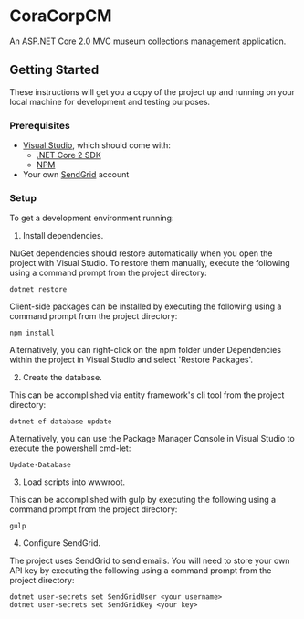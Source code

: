 # CoraCorpCM

An ASP.NET Core 2.0 MVC museum collections management application.

## Getting Started

These instructions will get you a copy of the project up and running on your local machine for development and testing purposes.

### Prerequisites

- [Visual Studio](https://www.visualstudio.com/downloads/), which should come with:
    - [.NET Core 2 SDK](https://www.microsoft.com/net/download/windows)
    - [NPM](https://www.npmjs.com/)
- Your own [SendGrid](https://sendgrid.com/) account

### Setup

To get a development environment running:


1. Install dependencies. 

NuGet dependencies should restore automatically when you open the project with Visual Studio. To restore them manually, execute the following using a command prompt from the project directory:

```
dotnet restore
```

Client-side packages can be installed by executing the following using a command prompt from the project directory:

```
npm install
```

Alternatively, you can right-click on the npm folder under Dependencies within the project in Visual Studio and select 'Restore Packages'.


2. Create the database.

This can be accomplished via entity framework's cli tool from the project directory:

```
dotnet ef database update
```

Alternatively, you can use the Package Manager Console in Visual Studio to execute the powershell cmd-let:

```
Update-Database
```


3. Load scripts into wwwroot.

This can be accomplished with gulp by executing the following using a command prompt from the project directory:

```
gulp
```


4. Configure SendGrid.

The project uses SendGrid to send emails. You will need to store your own API key by executing the following using a command prompt from the project directory:

```
dotnet user-secrets set SendGridUser <your username>
dotnet user-secrets set SendGridKey <your key>
```
